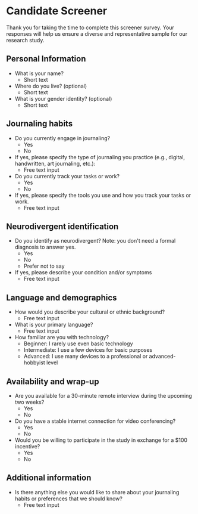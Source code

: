 # Candidate Screener
Thank you for taking the time to complete this screener survey. Your responses will help us ensure a diverse and representative sample for our research study.

## Personal Information
- What is your name?
  - Short text
- Where do you live? (optional)
  - Short text
- What is your gender identity? (optional)
  - Short text

## Journaling habits
- Do you currently engage in journaling?
  - Yes
  - No
- If yes, please specify the type of journaling you practice (e.g., digital, handwritten, art journaling, etc.):
  - Free text input
- Do you currently track your tasks or work?
  - Yes
  - No
- If yes, please specify the tools you use and how you track your tasks or work.
  - Free text input

## Neurodivergent identification
- Do you identify as neurodivergent? Note: you don't need a formal diagnosis to answer yes.
  - Yes
  - No
  - Prefer not to say
- If yes, please describe your condition and/or symptoms
  - Free text input

## Language and demographics
- How would you describe your cultural or ethnic background?
  - Free text input
- What is your primary language?
  - Free text input
- How familiar are you with technology?
  - Beginner: I rarely use even basic technology
  - Intermediate: I use a few devices for basic purposes
  - Advanced: I use many devices to a professional or advanced-hobbyist level

## Availability and wrap-up
- Are you available for a 30-minute remote interview during the upcoming two weeks?
  - Yes
  - No
- Do you have a stable internet connection for video conferencing?
  - Yes
  - No
- Would you be willing to participate in the study in exchange for a $100 incentive?
  - Yes
  - No

## Additional information
- Is there anything else you would like to share about your journaling habits or preferences that we should know?
  - Free text input